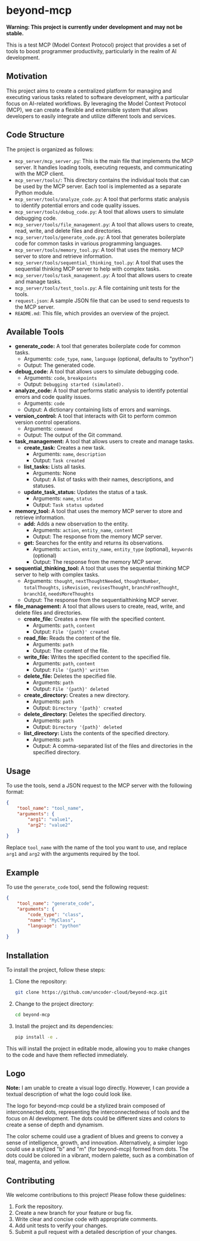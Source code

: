 # beyond-mcp

**Warning: This project is currently under development and may not be stable.**

This is a test MCP (Model Context Protocol) project that provides a set of tools to boost programmer productivity, particularly in the realm of AI development.

## Motivation

This project aims to create a centralized platform for managing and executing various tasks related to software development, with a particular focus on AI-related workflows. By leveraging the Model Context Protocol (MCP), we can create a flexible and extensible system that allows developers to easily integrate and utilize different tools and services.

## Code Structure

The project is organized as follows:

*   `mcp_server/mcp_server.py`: This is the main file that implements the MCP server. It handles loading tools, executing requests, and communicating with the MCP client.
*   `mcp_server/tools/`: This directory contains the individual tools that can be used by the MCP server. Each tool is implemented as a separate Python module.
*   `mcp_server/tools/analyze_code.py`: A tool that performs static analysis to identify potential errors and code quality issues.
*   `mcp_server/tools/debug_code.py`: A tool that allows users to simulate debugging code.
*   `mcp_server/tools/file_management.py`: A tool that allows users to create, read, write, and delete files and directories.
*   `mcp_server/tools/generate_code.py`: A tool that generates boilerplate code for common tasks in various programming languages.
*   `mcp_server/tools/memory_tool.py`: A tool that uses the memory MCP server to store and retrieve information.
*   `mcp_server/tools/sequential_thinking_tool.py`: A tool that uses the sequential thinking MCP server to help with complex tasks.
*   `mcp_server/tools/task_management.py`: A tool that allows users to create and manage tasks.
*   `mcp_server/tools/test_tools.py`: A file containing unit tests for the tools.
*   `request.json`: A sample JSON file that can be used to send requests to the MCP server.
*   `README.md`: This file, which provides an overview of the project.

## Available Tools

*   **generate_code:** A tool that generates boilerplate code for common tasks.
    *   Arguments: `code_type`, `name`, `language` (optional, defaults to "python")
    *   Output: The generated code.
*   **debug_code:** A tool that allows users to simulate debugging code.
    *   Arguments: `code`, `breakpoints`
    *   Output: `Debugging started (simulated).`
*   **analyze_code:** A tool that performs static analysis to identify potential errors and code quality issues.
    *   Arguments: `code`
    *   Output: A dictionary containing lists of errors and warnings.
*   **version_control:** A tool that interacts with Git to perform common version control operations.
    *   Arguments: `command`
    *   Output: The output of the Git command.
*   **task_management:** A tool that allows users to create and manage tasks.
    *   **create_task:** Creates a new task.
        *   Arguments: `name`, `description`
        *   Output: `Task created`
    *   **list_tasks:** Lists all tasks.
        *   Arguments: None
        *   Output: A list of tasks with their names, descriptions, and statuses.
    *   **update_task_status:** Updates the status of a task.
        *   Arguments: `name`, `status`
        *   Output: `Task status updated`
*   **memory_tool:** A tool that uses the memory MCP server to store and retrieve information.
    *   **add:** Adds a new observation to the entity.
        *   Arguments: `action`, `entity_name`, `content`
        *   Output: The response from the memory MCP server.
    *   **get:** Searches for the entity and returns its observations.
         *   Arguments: `action`, `entity_name`, `entity_type` (optional), `keywords` (optional)
         *   Output: The response from the memory MCP server.
*   **sequential_thinking_tool:** A tool that uses the sequential thinking MCP server to help with complex tasks.
    *   Arguments: `thought`, `nextThoughtNeeded`, `thoughtNumber`, `totalThoughts`, `isRevision`, `revisesThought`, `branchFromThought`, `branchId`, `needsMoreThoughts`
    *   Output: The response from the sequentialthinking MCP server.
*   **file_management:** A tool that allows users to create, read, write, and delete files and directories.
    *   **create_file:** Creates a new file with the specified content.
        *   Arguments: `path`, `content`
        *   Output: `File '{path}' created`
    *   **read_file:** Reads the content of the file.
        *   Arguments: `path`
        *   Output: The content of the file.
    *   **write_file:** Writes the specified content to the specified file.
        *   Arguments: `path`, `content`
        *   Output: `File '{path}' written`
    *   **delete_file:** Deletes the specified file.
        *   Arguments: `path`
        *   Output: `File '{path}' deleted`
    *   **create_directory:** Creates a new directory.
        *   Arguments: `path`
        *   Output: `Directory '{path}' created`
    *   **delete_directory:** Deletes the specified directory.
        *   Arguments: `path`
        *   Output: `Directory '{path}' deleted`
    *   **list_directory:** Lists the contents of the specified directory.
        *   Arguments: `path`
        *   Output: A comma-separated list of the files and directories in the specified directory.

## Usage

To use the tools, send a JSON request to the MCP server with the following format:

```json
{
    "tool_name": "tool_name",
    "arguments": {
        "arg1": "value1",
        "arg2": "value2"
    }
}
```

Replace `tool_name` with the name of the tool you want to use, and replace `arg1` and `arg2` with the arguments required by the tool.

## Example

To use the `generate_code` tool, send the following request:

```json
{
    "tool_name": "generate_code",
    "arguments": {
        "code_type": "class",
        "name": "MyClass",
        "language": "python"
    }
}
```

## Installation

To install the project, follow these steps:

1.  Clone the repository:
    ```bash
    git clone https://github.com/uncoder-cloud/beyond-mcp.git
    ```
2.  Change to the project directory:
    ```bash
    cd beyond-mcp
    ```
3.  Install the project and its dependencies:
    ```bash
    pip install -e .
    ```
This will install the project in editable mode, allowing you to make changes to the code and have them reflected immediately.

## Logo

**Note:** I am unable to create a visual logo directly. However, I can provide a textual description of what the logo could look like.

The logo for beyond-mcp could be a stylized brain composed of interconnected dots, representing the interconnectedness of tools and the focus on AI development. The dots could be different sizes and colors to create a sense of depth and dynamism.

The color scheme could use a gradient of blues and greens to convey a sense of intelligence, growth, and innovation. Alternatively, a simpler logo could use a stylized "b" and "m" (for beyond-mcp) formed from dots. The dots could be colored in a vibrant, modern palette, such as a combination of teal, magenta, and yellow.

## Contributing

We welcome contributions to this project! Please follow these guidelines:

1.  Fork the repository.
2.  Create a new branch for your feature or bug fix.
3.  Write clear and concise code with appropriate comments.
4.  Add unit tests to verify your changes.
5.  Submit a pull request with a detailed description of your changes.
